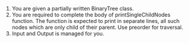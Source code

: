 1. You are given a partially written BinaryTree class.
2. You are required to complete the body of printSingleChildNodes function. The function is expected to print in separate lines, all such nodes which are only child of their parent. Use preorder for traversal.
3. Input and Output is managed for you.

